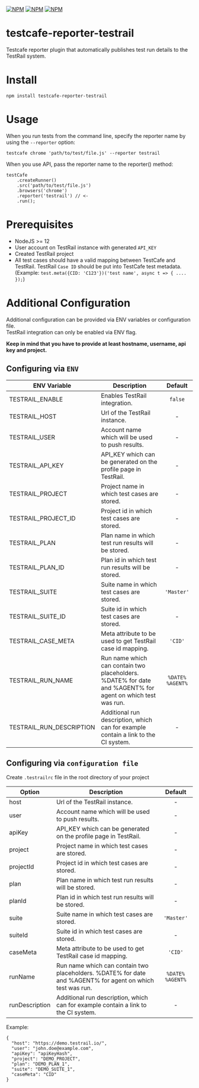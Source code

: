[![NPM](https://img.shields.io/npm/v/testcafe-reporter-testrail)](https://www.npmjs.com/package/testcafe-reporter-testrail) [![NPM](https://img.shields.io/npm/l/testcafe-reporter-testrail)](https://github.com/DamianOsipiuk/testcafe-reporter-testrail/blob/master/LICENSE) [![NPM](https://img.shields.io/node/v/testcafe-reporter-testrail)](https://github.com/DamianOsipiuk/testcafe-reporter-testrail/blob/master/package.json)

# testcafe-reporter-testrail

Testcafe reporter plugin that automatically publishes test run details to the TestRail system.

# Install

`npm install testcafe-reporter-testrail`

# Usage

When you run tests from the command line, specify the reporter name by using the `--reporter` option:

`testcafe chrome 'path/to/test/file.js' --reporter testrail`

When you use API, pass the reporter name to the reporter() method:

```
testCafe
    .createRunner()
    .src('path/to/test/file.js')
    .browsers('chrome')
    .reporter('testrail') // <-
    .run();
```

# Prerequisites

- NodeJS >= 12
- User account on TestRail instance with generated `API_KEY`
- Created TestRail project
- All test cases should have a valid mapping between TestCafe and TestRail. TestRail `Case ID` should be put into TestCafe test metadata. (Example: `test.meta({CID: 'C123'})('test name', async t => { .... });`)

# Additional Configuration

Additional configuration can be provided via ENV variables or configuration file.  
TestRail integration can only be enabled via ENV flag.

**Keep in mind that you have to provide at least hostname, username, api key and project.**

## Configuring via `ENV`

| ENV Variable             | Description                                                                                               |     Default      |
| ------------------------ | --------------------------------------------------------------------------------------------------------- | :--------------: |
| TESTRAIL_ENABLE          | Enables TestRail integration.                                                                             |     `false`      |
| TESTRAIL_HOST            | Url of the TestRail instance.                                                                             |        -         |
| TESTRAIL_USER            | Account name which will be used to push results.                                                          |        -         |
| TESTRAIL_API_KEY         | API_KEY which can be generated on the profile page in TestRail.                                           |        -         |
| TESTRAIL_PROJECT         | Project name in which test cases are stored.                                                              |        -         |
| TESTRAIL_PROJECT_ID      | Project id in which test cases are stored.                                                                |        -         |
| TESTRAIL_PLAN            | Plan name in which test run results will be stored.                                                       |        -         |
| TESTRAIL_PLAN_ID         | Plan id in which test run results will be stored.                                                         |        -         |
| TESTRAIL_SUITE           | Suite name in which test cases are stored.                                                                |    `'Master'`    |
| TESTRAIL_SUITE_ID        | Suite id in which test cases are stored.                                                                  |        -         |
| TESTRAIL_CASE_META       | Meta attribute to be used to get TestRail case id mapping.                                                |     `'CID'`      |
| TESTRAIL_RUN_NAME        | Run name which can contain two placeholders. %DATE% for date and %AGENT% for agent on which test was run. | `%DATE% %AGENT%` |
| TESTRAIL_RUN_DESCRIPTION | Additional run description, which can for example contain a link to the CI system.                        |        -         |

## Configuring via `configuration file`

Create `.testrailrc` file in the root directory of your project

| Option         | Description                                                                                               |     Default      |
| -------------- | --------------------------------------------------------------------------------------------------------- | :--------------: |
| host           | Url of the TestRail instance.                                                                             |        -         |
| user           | Account name which will be used to push results.                                                          |        -         |
| apiKey         | API_KEY which can be generated on the profile page in TestRail.                                           |        -         |
| project        | Project name in which test cases are stored.                                                              |        -         |
| projectId      | Project id in which test cases are stored.                                                                |        -         |
| plan           | Plan name in which test run results will be stored.                                                       |        -         |
| planId         | Plan id in which test run results will be stored.                                                         |        -         |
| suite          | Suite name in which test cases are stored.                                                                |    `'Master'`    |
| suiteId        | Suite id in which test cases are stored.                                                                  |        -         |
| caseMeta       | Meta attribute to be used to get TestRail case id mapping.                                                |     `'CID'`      |
| runName        | Run name which can contain two placeholders. %DATE% for date and %AGENT% for agent on which test was run. | `%DATE% %AGENT%` |
| runDescription | Additional run description, which can for example contain a link to the CI system.                        |        -         |

Example:

```
{
  "host": "https://demo.testrail.io/",
  "user": "john.doe@example.com",
  "apiKey": "apiKeyHash",
  "project": "DEMO_PROJECT",
  "plan": "DEMO_PLAN_1",
  "suite": "DEMO_SUITE_1",
  "caseMeta": "CID"
}
```
